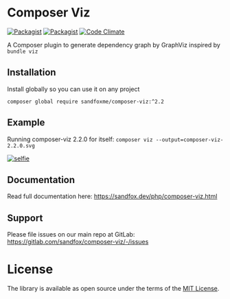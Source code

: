 # Composer Viz

[![Packagist](https://img.shields.io/packagist/v/sandfoxme/composer-viz.svg?style=flat-square)](https://packagist.org/packages/sandfoxme/composer-viz)
[![Packagist](https://img.shields.io/github/license/sandfoxme/composer-viz.svg?style=flat-square)](https://opensource.org/licenses/MIT)
[![Code Climate](https://img.shields.io/codeclimate/maintainability/sandfoxme/composer-viz.svg?style=flat-square)](https://codeclimate.com/github/sandfoxme/composer-viz)

A Composer plugin to generate dependency graph by GraphViz inspired by ``bundle viz``

## Installation

Install globally so you can use it on any project

    composer global require sandfoxme/composer-viz:^2.2

## Example

Running composer-viz 2.2.0 for itself: ``composer viz --output=composer-viz-2.2.0.svg``

[![selfie](https://sandfox.dev/_images/composer-viz-2.2.0.svg)](https://sandfox.dev/_images/composer-viz-2.2.0.svg)

## Documentation

Read full documentation here: <https://sandfox.dev/php/composer-viz.html>

## Support

Please file issues on our main repo at GitLab: <https://gitlab.com/sandfox/composer-viz/-/issues>

# License

The library is available as open source under the terms of the [MIT License].

[MIT License]:  https://opensource.org/licenses/MIT
